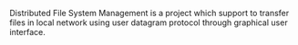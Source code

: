 Distributed File System Management is a project which support to transfer files in local network using user datagram protocol through graphical user interface.